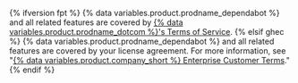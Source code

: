 {% ifversion fpt %}
{% data variables.product.prodname_dependabot %} and all related features are covered by [{% data variables.product.prodname_dotcom %}'s Terms of Service](/free-pro-team@latest/site-policy/github-terms/github-terms-of-service).
{% elsif ghec %}
{% data variables.product.prodname_dependabot %} and all related features are covered by your license agreement. For more information, see "[{% data variables.product.company_short %} Enterprise Customer Terms](https://github.com/customer-terms)."
{% endif %}

